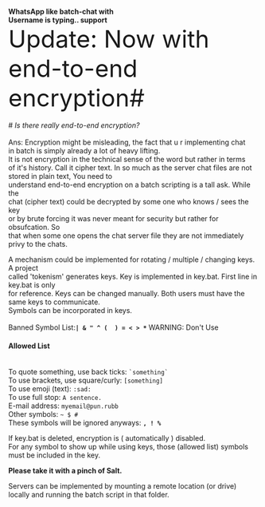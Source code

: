 <b> WhatsApp like batch-chat with <br>Username is typing.. support</b>
<br><font size=23>Update: Now with end-to-end encryption#</font></br>
<br> # *Is there really end-to-end encryption?*</br>
<br>Ans: Encryption might be misleading, the fact that u r implementing chat
<br>in batch is simply already a lot of heavy lifting.
<br>It is not encryption in the technical sense of the word but rather in terms
<br>of it's history. Call it cipher text. 
In so much as the server chat files are not stored in plain text,
You need to<br> understand end-to-end encryption on a batch scripting is a tall ask.
While the<br> chat (cipher text) could be decrypted by some one who knows / sees the key<br> or by brute
forcing it was never meant for security but rather for obsufcation. So<br> that when some one
opens the chat server file they are not immediately privy to the chats.</br>

A mechanism could be implemented for rotating / multiple / changing keys. A project <br>called 'tokenism'
generates keys. Key is implemented in key.bat. First line in key.bat is only <br>for reference. Keys can
be changed manually. Both users must have the same keys to communicate. <br>Symbols can be incorporated in
keys.<br>
<br>Banned Symbol List:<b>``` | & " ^ (  ) = < > * ```</b> WARNING: Don't Use

#### Allowed List
<br>To quote something, use back ticks: ``` `something` ```
<br>To use brackets, use square/curly: ``` [something] ```
<br>To use emoji (text): ``` :sad: ```
<br>To use full stop: ``` A sentence. ```
<br>E-mail address: ``` myemail@pun.rubb ```
<br>Other symbols: ``` ~ $ # ```
<br>These symbols will be ignored anyways: <b>```, ! %```</b>

If key.bat is deleted, encryption is ( automatically ) disabled.
<br>For any symbol to show up while using keys, those (allowed list) symbols must be included in the key.

<b>Please take it with a pinch of Salt.</b>

Servers can be implemented by mounting a remote location (or drive) locally and running the batch script in that
folder.
